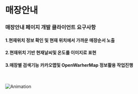 # 매장안내
### 매장안내 페이지 개발 클라이언트 요구사항 
#### 1.현재위치 정보 확인 및 현재 위치에서 가까운 매장순서 노출 
#### 2.현재위치 기반 현재날씨및 온도를 이미지로 표현
#### 3.매장별 검색기능 카카오맵및 OpenWarherMap 정보활용 작업진행 
<br/>



![Animation](https://github.com/sijoow/store/assets/120313660/639357c2-3af4-45a1-9b14-56dd52c07e29)
